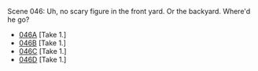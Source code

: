 Scene 046: Uh, no scary figure in the front yard. Or the backyard. Where'd he go?

* [046A](046A--Take01--.md) [Take 1.]
* [046B](046B--Take01--.md) [Take 1.]
* [046C](046C--Take01--.md) [Take 1.]
* [046D](046D.md) [Take 1.]
